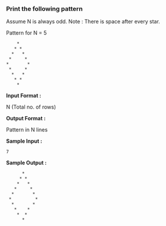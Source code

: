 ### Print the following pattern

Assume N is always odd.
Note : There is space after every star.

Pattern for N = 5
```
    *
   * *
  *   *
 *     *
*       *
 *     *
  *   *
   * *
    *
```
**Input Format :**

N (Total no. of rows)

**Output Format :**

Pattern in N lines

**Sample Input :**

```7```

**Sample Output :**

```
      *
     * *
    *   *
   *     *
  *       *
 *         *
  *       *
   *    *
    *  *
      *
```
